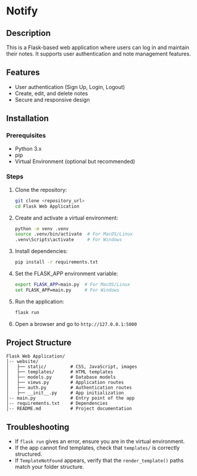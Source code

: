 # Notify

## Description
This is a Flask-based web application where users can log in and maintain their notes. It supports user authentication and note management features.

## Features
- User authentication (Sign Up, Login, Logout)
- Create, edit, and delete notes
- Secure and responsive design

## Installation
### Prerequisites
- Python 3.x
- pip
- Virtual Environment (optional but recommended)

### Steps
1. Clone the repository:
   ```sh
   git clone <repository_url>
   cd Flask Web Application
   ```
2. Create and activate a virtual environment:
   ```sh
   python -m venv .venv
   source .venv/bin/activate  # For MacOS/Linux
   .venv\Scripts\activate     # For Windows
   ```
3. Install dependencies:
   ```sh
   pip install -r requirements.txt
   ```
4. Set the FLASK_APP environment variable:
   ```sh
   export FLASK_APP=main.py  # For MacOS/Linux
   set FLASK_APP=main.py     # For Windows
   ```
5. Run the application:
   ```sh
   flask run
   ```
6. Open a browser and go to `http://127.0.0.1:5000`

## Project Structure
```
Flask Web Application/
│-- website/
│   ├── static/         # CSS, JavaScript, images
│   ├── templates/      # HTML templates
│   ├── models.py       # Database models
│   ├── views.py        # Application routes
│   ├── auth.py         # Authentication routes
│   ├── __init__.py     # App initialization
│-- main.py             # Entry point of the app
│-- requirements.txt    # Dependencies
│-- README.md           # Project documentation
```

## Troubleshooting
- If `flask run` gives an error, ensure you are in the virtual environment.
- If the app cannot find templates, check that `templates/` is correctly structured.
- If `TemplateNotFound` appears, verify that the `render_template()` paths match your folder structure.

